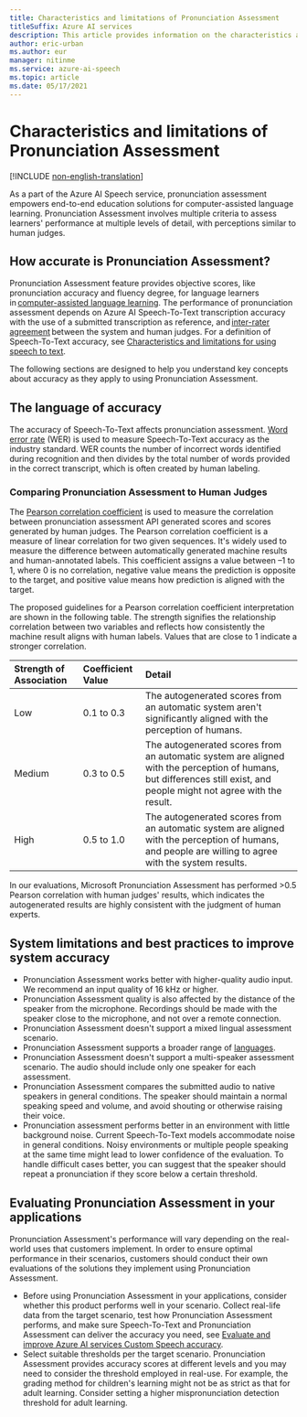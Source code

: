 ```yaml
---
title: Characteristics and limitations of Pronunciation Assessment
titleSuffix: Azure AI services
description: This article provides information on the characteristics and limitations of using Pronunciation Assessment and the considerations you should make for it's responsible use.
author: eric-urban
ms.author: eur
manager: nitinme
ms.service: azure-ai-speech
ms.topic: article
ms.date: 05/17/2021
---
```


# Characteristics and limitations of Pronunciation Assessment

[!INCLUDE [non-english-translation](/azure/ai-foundry/responsible-ai/includes/non-english-translation)]

As a part of the Azure AI Speech service, pronunciation assessment empowers end-to-end education solutions for computer-assisted language learning. Pronunciation Assessment involves multiple criteria to assess learners' performance at multiple levels of detail, with perceptions similar to human judges.

## How accurate is Pronunciation Assessment?

Pronunciation Assessment feature provides objective scores, like pronunciation accuracy and fluency degree, for language learners in [computer-assisted language learning](https://en.wikipedia.org/wiki/Computer-assisted_language_learning). The performance of pronunciation assessment depends on Azure AI Speech-To-Text transcription accuracy with the use of a submitted transcription as reference, and [inter-rater agreement](https://en.wikipedia.org/wiki/Inter-rater_reliability) between the system and human judges. For a definition of Speech-To-Text accuracy, see [Characteristics and limitations for using speech to text](https://aka.ms/STT-characteristics-limitation).

The following sections are designed to help you understand key concepts about accuracy as they apply to using Pronunciation Assessment.

## The language of accuracy

The accuracy of Speech-To-Text affects pronunciation assessment. [Word error rate](https://en.wikipedia.org/wiki/Word_error_rate) (WER) is used to measure Speech-To-Text accuracy as the industry standard. WER counts the number of incorrect words identified during recognition and then divides by the total number of words provided in the correct transcript, which is often created by human labeling.

### Comparing Pronunciation Assessment to Human Judges

The [Pearson correlation coefficient](https://en.wikipedia.org/wiki/Pearson_correlation_coefficient) is used to measure the correlation between pronunciation assessment API generated scores and scores generated by human judges. The Pearson correlation coefficient is a measure of linear correlation for two given sequences. It's widely used to measure the difference between automatically generated machine results and human-annotated labels. This coefficient assigns a value between –1 to 1, where 0 is no correlation, negative value means the prediction is opposite to the target, and positive value means how prediction is aligned with the target.

The proposed guidelines for a Pearson correlation coefficient interpretation are shown in the following table. The strength signifies the relationship correlation between two variables and reflects how consistently the machine result aligns with human labels. Values that are close to 1 indicate a stronger correlation.

| Strength of Association  |  Coefficient Value  |  Detail |
|:------------------------|:-----------|:--------|
|          Low           | 0.1 to 0.3  | The autogenerated scores from an automatic system aren't significantly aligned with the perception of humans.  |
|          Medium          | 0.3 to 0.5  | The autogenerated scores from an automatic system are aligned with the perception of humans, but differences still exist, and people might not agree with the result. |
|          High           | 0.5 to 1.0  | The autogenerated scores from an automatic system are aligned with the perception of humans, and people are willing to agree with the system results. |

In our evaluations, Microsoft Pronunciation Assessment has performed >0.5 Pearson correlation with human judges' results, which indicates the autogenerated results are highly consistent with the judgment of human experts.

## System limitations and best practices to improve system accuracy

- Pronunciation Assessment works better with higher-quality audio input. We recommend an input quality of 16 kHz or higher.
- Pronunciation Assessment quality is also affected by the distance of the speaker from the microphone. Recordings should be made with the speaker close to the microphone, and not over a remote connection.
- Pronunciation Assessment doesn't support a mixed lingual assessment scenario.
- Pronunciation Assessment supports a broader range of [languages](/azure/ai-services/speech-service/language-support?tabs=pronunciation-assessment#pronunciation-assessment).
- Pronunciation Assessment doesn't support a multi-speaker assessment scenario. The audio should include only one speaker for each assessment.
- Pronunciation Assessment compares the submitted audio to native speakers in general conditions. The speaker should maintain a normal speaking speed and volume, and avoid shouting or otherwise raising their voice.
- Pronunciation assessment performs better in an environment with little background noise. Current Speech-To-Text models accommodate noise in general conditions. Noisy environments or multiple people speaking at the same time might lead to lower confidence of the evaluation. To handle difficult cases better, you can suggest that the speaker should repeat a pronunciation if they score below a certain threshold.

## Evaluating Pronunciation Assessment in your applications

Pronunciation Assessment's performance will vary depending on the real-world uses that customers implement. In order to ensure optimal performance in their scenarios, customers should conduct their own evaluations of the solutions they implement using Pronunciation Assessment.

- Before using Pronunciation Assessment in your applications, consider whether this product performs well in your scenario. Collect real-life data from the target scenario, test how Pronunciation Assessment performs, and make sure Speech-To-Text and Pronunciation Assessment can deliver the accuracy you need, see [Evaluate and improve Azure AI services Custom Speech accuracy](/azure/ai-services/speech-service/how-to-custom-speech-evaluate-data).
- Select suitable thresholds per the target scenario. Pronunciation Assessment provides accuracy scores at different levels and you may need to consider the threshold employed in real-use. For example, the grading method for children's learning might not be as strict as that for adult learning. Consider setting a higher mispronunciation detection threshold for adult learning.

